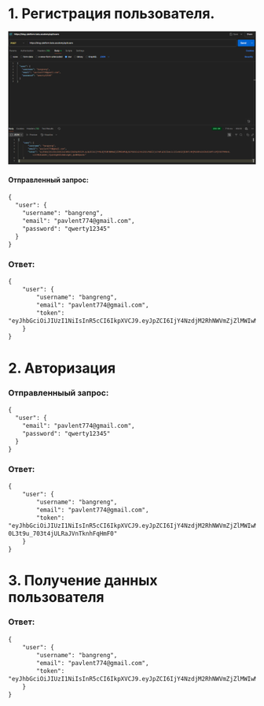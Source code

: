 # 1. Регистрация пользователя.
![Image alt](https://github.com/Bangreng/postman/blob/main/%D0%A0%D0%B5%D0%B3%D0%B8%D1%81%D1%82%D1%80%D0%B0%D1%86%D0%B8%D1%8F.png)
#### Отправленный запрос:
```
{
  "user": {
    "username": "bangreng",
    "email": "pavlent774@gmail.com",
    "password": "qwerty12345"
  }
}
```

### Ответ:
```
{
    "user": {
        "username": "bangreng",
        "email": "pavlent774@gmail.com",
        "token": "eyJhbGciOiJIUzI1NiIsInR5cCI6IkpXVCJ9.eyJpZCI6IjY4NzdjM2RhNWVmZjZlMWIwMGQyN2Y1OSIsInVzZXJuYW1lIjoiYmFuZ3JlbmciLCJleHAiOjE3NTc4NjMzODYsImlhdCI6MTc1MjY3OTM4Nn0.LltYRU3ubGHV_Yjq1VZgSXfLDW2c2g5C_Qo80EQexSc"
    }
}
```


# 2. Авторизация

### Отправленныый запрос:

```
{
  "user": {
    "email": "pavlent774@gmail.com",
    "password": "qwerty12345"
  }
}
```

### Ответ:
```
{
    "user": {
        "username": "bangreng",
        "email": "pavlent774@gmail.com",
        "token": "eyJhbGciOiJIUzI1NiIsInR5cCI6IkpXVCJ9.eyJpZCI6IjY4NzdjM2RhNWVmZjZlMWIwMGQyN2Y1OSIsInVzZXJuYW1lIjoiYmFuZ3JlbmciLCJleHAiOjE3NTc4NjM1OTYsImlhdCI6MTc1MjY3OTU5Nn0.cF27GUrv40oZ-0L3t9u_703t4jULRaJVnTknhFqHmF0"
    }
}
```


# 3. Получение данных пользователя

### Ответ:

```
{
    "user": {
        "username": "bangreng",
        "email": "pavlent774@gmail.com",
        "token": "eyJhbGciOiJIUzI1NiIsInR5cCI6IkpXVCJ9.eyJpZCI6IjY4NzdjM2RhNWVmZjZlMWIwMGQyN2Y1OSIsInVzZXJuYW1lIjoiYmFuZ3JlbmciLCJleHAiOjE3NTc4NjM3NTAsImlhdCI6MTc1MjY3OTc1MH0.HElUVJGXz5hNM2kBsBvZyk9HoKE9cbaPvth2g_UPFEQ"
    }
}
```
